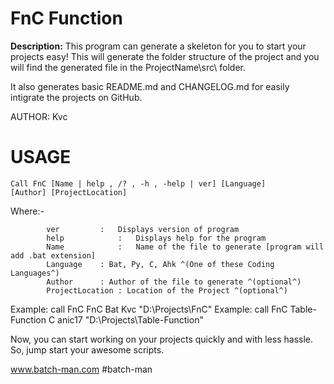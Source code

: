 # FnC Function
**Description:**
This program can generate a skeleton for you to start your projects easy! This will generate the folder structure of the project and you will find the generated file in the ProjectName\src\ folder.

It also generates basic README.md and CHANGELOG.md for easily intigrate the projects on GitHub.

AUTHOR:	Kvc

# USAGE

<code>Call FnC [Name | help , /? , -h , -help | ver]  [Language] [Author] [ProjectLocation]</code>

Where:-

 			ver			: 	Displays version of program
 			help			: 	Displays help for the program
 			Name			: 	Name of the file to generate [program will add .bat extension]
 			Language	: Bat, Py, C, Ahk ^(One of these Coding Languages^) 
			Author		: Author of the file to generate ^(optional^)
			ProjectLocation : Location of the Project ^(optional^) 

 Example: 		call FnC FnC Bat Kvc "D:\Projects\FnC" 
 Example: 		call FnC Table-Function C anic17 "D:\Projects\Table-Function" 

Now, you can start working on your projects quickly and with less hassle.
 So, jump start your awesome scripts.

 www.batch-man.com
 #batch-man
